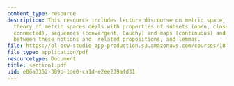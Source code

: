 ```yaml
---
content_type: resource
description: This resource includes lecture discourse on metric space, what the basic
  theory of metric spaces deals with properties of subsets (open, closed, compact,
  connected), sequences (convergent, Cauchy) and maps (continuous) and the relationship
  between these notions and  related propositions, and lemmas.
file: https://ol-ocw-studio-app-production.s3.amazonaws.com/courses/18-155-differential-analysis-fall-2004/e06a3352309b1de0ca1de2ee239afd31_section1.pdf
file_type: application/pdf
resourcetype: Document
title: section1.pdf
uid: e06a3352-309b-1de0-ca1d-e2ee239afd31
---
```

